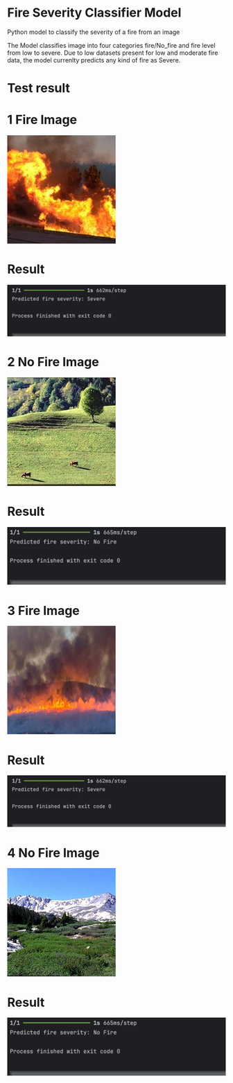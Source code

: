# Fire Severity Classifier Model 
Python model to classify the severity of a fire from an image

The Model classifies image into four categories fire/No_fire and fire level from low to severe.
Due to low datasets present for low and moderate fire data, the model currenlty predicts any kind of fire as Severe.


# Test result
# 1 Fire Image
![Alt text](abc008.jpg)

# Result
![Alt text](result1.jpg)

# 2 No Fire Image
![Alt text](abc338.jpg)

# Result
![Alt text](result2.jpg)


# 3 Fire Image
![Alt text](abc178.jpg)

# Result
![Alt text](result1.jpg)


# 4 No Fire Image
![Alt text](abc337.jpg)

# Result
![Alt text](result4.jpg)


